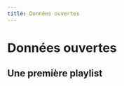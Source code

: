 ```yaml
---
title: Données ouvertes
---
```


<div class="container">

  # Données ouvertes

  ## Une première playlist

  <Playlist id="5d94a5678b4c412f00bf3f98/d46fb310-134a-437c-8489-fb094083d6ca" />

</div>
